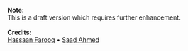 **Note:**\
This is a draft version which requires further enhancement.\
\
**Credits:**\
[Hassaan Farooq](https://www.linkedin.com/in/hassaan-farooq-844541148) • [Saad Ahmed](https://www.linkedin.com/in/parhlesaadu)
